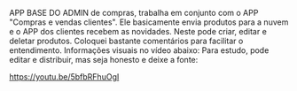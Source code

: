 APP BASE DO ADMIN de compras, trabalha em conjunto com o APP "Compras e vendas clientes".
Ele basicamente envia produtos para a nuvem e o APP dos clientes recebem as novidades.
Neste pode criar, editar e deletar produtos.
Coloquei bastante comentários para facilitar o entendimento.
Informações visuais no vídeo abaixo:
Para estudo, pode editar e distribuir, mas seja honesto e deixe a fonte:

https://youtu.be/5bfbRFhuOgI
